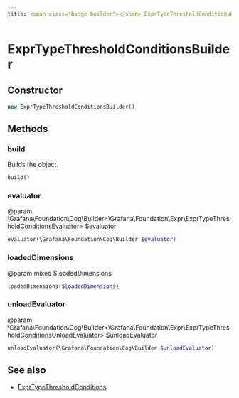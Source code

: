 ```yaml
---
title: <span class="badge builder"></span> ExprTypeThresholdConditionsBuilder
---
```

# <span class="badge builder"></span> ExprTypeThresholdConditionsBuilder

## Constructor

```php
new ExprTypeThresholdConditionsBuilder()
```
## Methods

### <span class="badge object-method"></span> build

Builds the object.

```php
build()
```

### <span class="badge object-method"></span> evaluator

@param \Grafana\Foundation\Cog\Builder<\Grafana\Foundation\Expr\ExprTypeThresholdConditionsEvaluator> $evaluator

```php
evaluator(\Grafana\Foundation\Cog\Builder $evaluator)
```

### <span class="badge object-method"></span> loadedDimensions

@param mixed $loadedDimensions

```php
loadedDimensions($loadedDimensions)
```

### <span class="badge object-method"></span> unloadEvaluator

@param \Grafana\Foundation\Cog\Builder<\Grafana\Foundation\Expr\ExprTypeThresholdConditionsUnloadEvaluator> $unloadEvaluator

```php
unloadEvaluator(\Grafana\Foundation\Cog\Builder $unloadEvaluator)
```

## See also

 * <span class="badge object-type-class"></span> [ExprTypeThresholdConditions](./object-ExprTypeThresholdConditions.md)
